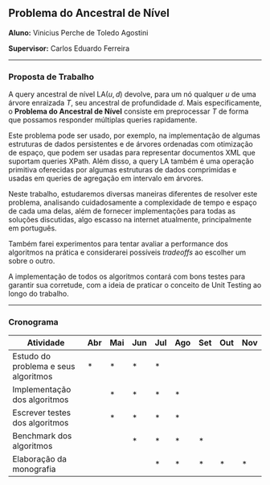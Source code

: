 ## Problema do Ancestral de Nível

**Aluno:** Vinicius Perche de Toledo Agostini

**Supervisor:** Carlos Eduardo Ferreira

------

### Proposta de Trabalho

A query ancestral de nível $\textrm{LA}(u, d)$ devolve, para um nó qualquer $u$ de uma árvore enraizada $T$,  seu ancestral de profundidade $d$. Mais especificamente, o **Problema do Ancestral de Nível** consiste em preprocessar $T$ de forma que possamos responder múltiplas queries rapidamente. 

Este problema pode ser usado, por exemplo, na implementação de algumas estruturas de dados persistentes e de árvores ordenadas com otimização de espaço, que podem ser usadas para representar documentos XML que suportam queries XPath. Além disso, a query $\textrm{LA}$ também é uma operação primitiva oferecidas por algumas estruturas de dados comprimidas e usadas em queries de agregação em intervalo em árvores.

Neste trabalho, estudaremos diversas maneiras diferentes de resolver este problema, analisando cuidadosamente a complexidade de tempo e espaço de cada uma delas, além de fornecer implementações para todas as soluções discutidas, algo escasso na internet atualmente, principalmente em português.

Também farei experimentos para tentar avaliar a performance dos algoritmos na prática e considerarei possíveis *tradeoffs* ao escolher um sobre o outro.

A implementação de todos os algoritmos contará com bons testes para garantir sua corretude, com a ideia de praticar o conceito de Unit Testing ao longo do trabalho.

------

### Cronograma

| **Atividade**                        | Abr  | Mai  | Jun  | Jul  | Ago  | Set  | Out  | Nov  |
| ------------------------------------ | ---- | ---- | ---- | ---- | ---- | ---- | ---- | ---- |
| Estudo do problema e seus algoritmos | *    | *    | *    | *    |      |      |      |      |
| Implementação dos algoritmos         |      | *    | *    | *    | *    |      |      |      |
| Escrever testes dos algoritmos       |      | *    | *    | *    | *    |      |      |      |
| Benchmark dos algoritmos             |      |      | *    | *    | *    | *    |      |      |
| Elaboração da monografia             |      |      |      | *    | *    | *    | *    | *    |

